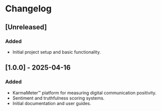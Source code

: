 # Changelog

## [Unreleased]
### Added
- Initial project setup and basic functionality.

## [1.0.0] - 2025-04-16
### Added
- KarmaMeter™ platform for measuring digital communication positivity.
- Sentiment and truthfulness scoring systems.
- Initial documentation and user guides.
